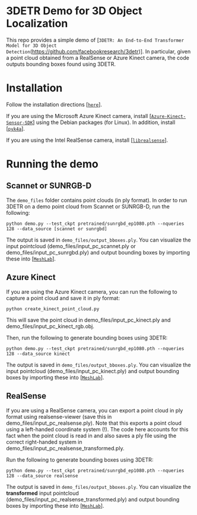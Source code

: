 # 3DETR Demo for 3D Object Localization

This repo provides a simple demo of [`3DETR: An End-to-End Transformer Model for 3D Object Detection`(https://github.com/facebookresearch/3detr)]. In particular, given a point cloud obtained from a RealSense or Azure Kinect camera, the code outputs bounding boxes found using 3DETR.

# Installation

Follow the installation directions [[`here`](https://github.com/facebookresearch/3detr)]. 

If you are using the Microsoft Azure Kinect camera, install [[`Azure-Kinect-Sensor-SDK`](https://github.com/microsoft/Azure-Kinect-Sensor-SDK/blob/develop/docs/usage.md)] using the Debian packages (for Linux). In addition, install [[`pyk4a`](https://github.com/etiennedub/pyk4a)].   

If you are using the Intel RealSense camera, install [[`librealsense`](https://github.com/IntelRealSense/librealsense/blob/master/doc/distribution_linux.md)]. 

# Running the demo

## Scannet or SUNRGB-D

The ```demo_files``` folder contains point clouds (in ply format). In order to run 3DETR on a demo point cloud from Scannet or SUNRGB-D, run the following:
```
python demo.py --test_ckpt pretrained/sunrgbd_ep1080.pth --nqueries 128 --data_source [scannet or sunrgbd]

```

The output is saved in ```demo_files/output_bboxes.ply```. You can visualize the input pointcloud (demo_files/input_pc_scannet.ply or demo_files/input_pc_sunrgbd.ply) and output bounding boxes by importing these into [[`MeshLab`](https://www.meshlab.net/)]. 

## Azure Kinect

If you are using the Azure Kinect camera, you can run the following to capture a point cloud and save it in ply format:
```
python create_kinect_point_cloud.py
```
This will save the point cloud in demo_files/input_pc_kinect.ply and demo_files/input_pc_kinect_rgb.obj.  

Then, run the following to generate bounding boxes using 3DETR:
```
python demo.py --test_ckpt pretrained/sunrgbd_ep1080.pth --nqueries 128 --data_source kinect

```

The output is saved in ```demo_files/output_bboxes.ply```. You can visualize the input pointcloud (demo_files/input_pc_kinect.ply) and output bounding boxes by importing these into [[`MeshLab`](https://www.meshlab.net/)]. 


## RealSense

If you are using a RealSense camera, you can export a point cloud in ply format using realsense-viewer (save this in demo_files/input_pc_realsense.ply). Note that this exports a point cloud using a left-handed coordinate system (!). The code here accounts for this fact when the point cloud is read in and also saves a ply file using the correct right-handed system in demo_files/input_pc_realsense_transformed.ply. 

Run the following to generate bounding boxes using 3DETR:
```
python demo.py --test_ckpt pretrained/sunrgbd_ep1080.pth --nqueries 128 --data_source realsense
```

The output is saved in ```demo_files/output_bboxes.ply```. You can visualize the **transformed** input pointcloud (demo_files/input_pc_realsense_transformed.ply) and output bounding boxes by importing these into [[`MeshLab`](https://www.meshlab.net/)]. 
